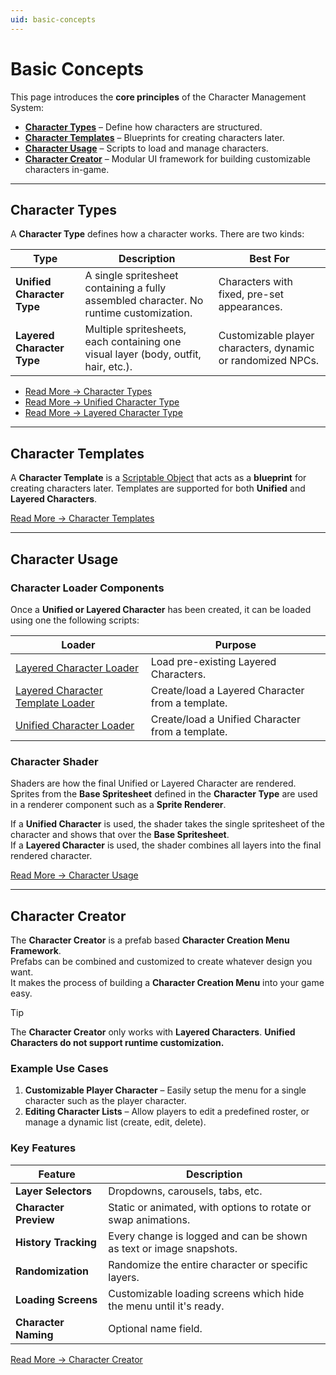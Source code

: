 ```yaml
---
uid: basic-concepts
---
```


# Basic Concepts

This page introduces the **core principles** of the Character Management System:  
- [**Character Types**](#character-types) – Define how characters are structured.  
- [**Character Templates**](#character-templates) – Blueprints for creating characters later.  
- [**Character Usage**](#character-usage) – Scripts to load and manage characters.  
- [**Character Creator**](#character-creator) – Modular UI framework for building customizable characters in-game.  

---

## Character Types
A **Character Type** defines how a character works. There are two kinds:

| Type                       | Description                                                                            | Best For                                                    |
| -------------------------- | -------------------------------------------------------------------------------------- | ----------------------------------------------------------- |
| **Unified Character Type** | A single spritesheet containing a fully assembled character. No runtime customization. | Characters with fixed, pre-set appearances.                 |
| **Layered Character Type** | Multiple spritesheets, each containing one visual layer (body, outfit, hair, etc.).    | Customizable player characters, dynamic or randomized NPCs. |

- [Read More → Character Types](xref:character-types)  
- [Read More → Unified Character Type](xref:unified-character-type)  
- [Read More → Layered Character Type](xref:layered-character-type)  

---

## Character Templates
A **Character Template** is a [Scriptable Object](https://docs.unity3d.com/6000.0/Documentation/Manual/class-ScriptableObject.html) that acts as a **blueprint** for creating characters later. Templates are supported for both **Unified** and **Layered Characters**.

[Read More → Character Templates](xref:character-templates)  

---

## Character Usage

### Character Loader Components
Once a **Unified or Layered Character** has been created, it can be loaded using one the following scripts:

| Loader                                                                                      | Purpose                                          |
| ------------------------------------------------------------------------------------------- | ------------------------------------------------ |
| [Layered Character Loader](xref:character-usage#layered-character-loader)                   | Load pre-existing Layered Characters.            |
| [Layered Character Template Loader](xref:character-usage#layered-character-template-loader) | Create/load a Layered Character from a template. |
| [Unified Character Loader](xref:character-usage#unified-character-loader)                   | Create/load a Unified Character from a template. |

### Character Shader
Shaders are how the final Unified or Layered Character are rendered. Sprites from the **Base Spritesheet** defined in the **Character Type** are used in a renderer component such as a **Sprite Renderer**.

If a **Unified Character** is used, the shader takes the single spritesheet of the character and shows that over the **Base Spritesheet**.  
If a **Layered Character** is used, the shader combines all layers into the final rendered character.  

[Read More → Character Usage](xref:character-usage)  

---

## Character Creator
The **Character Creator** is a prefab based **Character Creation Menu Framework**.  
Prefabs can be combined and customized to create whatever design you want.  
It makes the process of building a **Character Creation Menu** into your game easy.  

> [!TIP]  
> The **Character Creator** only works with **Layered Characters**. **Unified Characters do not support runtime customization.**

### Example Use Cases
1. **Customizable Player Character** – Easily setup the menu for a single character such as the player character. 
2. **Editing Character Lists** – Allow players to edit a predefined roster, or manage a dynamic list (create, edit, delete).  

### Key Features
| Feature               | Description                                                         |
| --------------------- | ------------------------------------------------------------------- |
| **Layer Selectors**   | Dropdowns, carousels, tabs, etc.                                    |
| **Character Preview** | Static or animated, with options to rotate or swap animations.      |
| **History Tracking**  | Every change is logged and can be shown as text or image snapshots. |
| **Randomization**     | Randomize the entire character or specific layers.                  |
| **Loading Screens**   | Customizable loading screens which hide the menu until it's ready.  |
| **Character Naming**  | Optional name field.                                                |

[Read More → Character Creator](xref:character-creator-overview)